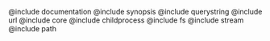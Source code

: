 @include documentation
@include synopsis
@include querystring
@include url
@include core
@include childprocess
@include fs
@include stream
@include path
